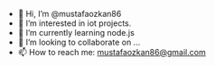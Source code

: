 - 👋 Hi, I’m @mustafaozkan86
- 👀 I’m interested in iot projects.
- 🌱 I’m currently learning node.js
- 💞️ I’m looking to collaborate on ...
- 📫 How to reach me: mustafaozkan86@gmail.com

<!---
mustafaozkan86/mustafaozkan86 is a ✨ special ✨ repository because its `README.md` (this file) appears on your GitHub profile.
You can click the Preview link to take a look at your changes.
--->
